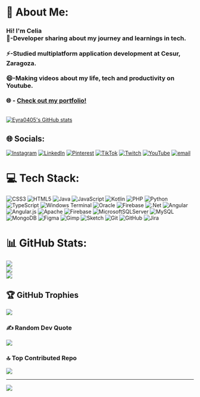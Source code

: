 # 💫 About Me:
### Hi! I'm Celia <br>  🌱-Developer sharing about my journey and learnings in tech.<br>  <br>  ⚡-Studied multiplatform application development at Cesur, Zaragoza.<br>  <br>  😄-Making videos about my life, tech and productivity on Youtube.<br> <br> 🌐 - [Check out my portfolio!](https://portfolio-git-main-celia-urcolas-projects.vercel.app/) <br>
<br>   [![Eyra0405's GitHub stats](https://github-readme-stats.vercel.app/api?username=Eyra0405&show_icons=true&theme=radical)](https://github.com/Eyra0405/github-readme-stats)<br>


## 🌐 Socials:
[![Instagram](https://img.shields.io/badge/Instagram-%23E4405F.svg?logo=Instagram&logoColor=white)](https://instagram.com/celiia.ugc) [![LinkedIn](https://img.shields.io/badge/LinkedIn-%230077B5.svg?logo=linkedin&logoColor=white)]([https://linkedin.com/Celia-Urcola-Rosel](https://www.linkedin.com/in/celia-urcola-rosel-16a095171/)) [![Pinterest](https://img.shields.io/badge/Pinterest-%23E60023.svg?logo=Pinterest&logoColor=white)](https://pinterest.com/eyra0405) [![TikTok](https://img.shields.io/badge/TikTok-%23000000.svg?logo=TikTok&logoColor=white)](https://tiktok.com/@celiaugcspain) [![Twitch](https://img.shields.io/badge/Twitch-%239146FF.svg?logo=Twitch&logoColor=white)](https://twitch.tv/eyra0405) [![YouTube](https://img.shields.io/badge/YouTube-%23FF0000.svg?logo=YouTube&logoColor=white)](https://youtube.com/@Eyra.0405) [![email](https://img.shields.io/badge/Email-D14836?logo=gmail&logoColor=white)](mailto:urcolarosel2002@gmail.com) 

# 💻 Tech Stack:
![CSS3](https://img.shields.io/badge/css3-%231572B6.svg?style=for-the-badge&logo=css3&logoColor=white) ![HTML5](https://img.shields.io/badge/html5-%23E34F26.svg?style=for-the-badge&logo=html5&logoColor=white) ![Java](https://img.shields.io/badge/java-%23ED8B00.svg?style=for-the-badge&logo=openjdk&logoColor=white) ![JavaScript](https://img.shields.io/badge/javascript-%23323330.svg?style=for-the-badge&logo=javascript&logoColor=%23F7DF1E) ![Kotlin](https://img.shields.io/badge/kotlin-%237F52FF.svg?style=for-the-badge&logo=kotlin&logoColor=white) ![PHP](https://img.shields.io/badge/php-%23777BB4.svg?style=for-the-badge&logo=php&logoColor=white) ![Python](https://img.shields.io/badge/python-3670A0?style=for-the-badge&logo=python&logoColor=ffdd54) ![TypeScript](https://img.shields.io/badge/typescript-%23007ACC.svg?style=for-the-badge&logo=typescript&logoColor=white) ![Windows Terminal](https://img.shields.io/badge/Windows%20Terminal-%234D4D4D.svg?style=for-the-badge&logo=windows-terminal&logoColor=white) ![Oracle](https://img.shields.io/badge/Oracle-F80000?style=for-the-badge&logo=oracle&logoColor=white) ![Firebase](https://img.shields.io/badge/firebase-%23039BE5.svg?style=for-the-badge&logo=firebase) ![.Net](https://img.shields.io/badge/.NET-5C2D91?style=for-the-badge&logo=.net&logoColor=white) ![Angular](https://img.shields.io/badge/angular-%23DD0031.svg?style=for-the-badge&logo=angular&logoColor=white) ![Angular.js](https://img.shields.io/badge/angular.js-%23E23237.svg?style=for-the-badge&logo=angularjs&logoColor=white) ![Apache](https://img.shields.io/badge/apache-%23D42029.svg?style=for-the-badge&logo=apache&logoColor=white) ![Firebase](https://img.shields.io/badge/firebase-a08021?style=for-the-badge&logo=firebase&logoColor=ffcd34) ![MicrosoftSQLServer](https://img.shields.io/badge/Microsoft%20SQL%20Server-CC2927?style=for-the-badge&logo=microsoft%20sql%20server&logoColor=white) ![MySQL](https://img.shields.io/badge/mysql-4479A1.svg?style=for-the-badge&logo=mysql&logoColor=white) ![MongoDB](https://img.shields.io/badge/MongoDB-%234ea94b.svg?style=for-the-badge&logo=mongodb&logoColor=white) ![Figma](https://img.shields.io/badge/figma-%23F24E1E.svg?style=for-the-badge&logo=figma&logoColor=white) ![Gimp](https://img.shields.io/badge/Gimp-657D8B?style=for-the-badge&logo=gimp&logoColor=FFFFFF) ![Sketch](https://img.shields.io/badge/Sketch-FFB387?style=for-the-badge&logo=sketch&logoColor=black) ![Git](https://img.shields.io/badge/git-%23F05033.svg?style=for-the-badge&logo=git&logoColor=white) ![GitHub](https://img.shields.io/badge/github-%23121011.svg?style=for-the-badge&logo=github&logoColor=white) ![Jira](https://img.shields.io/badge/jira-%230A0FFF.svg?style=for-the-badge&logo=jira&logoColor=white)
# 📊 GitHub Stats:
![](https://github-readme-stats.vercel.app/api?username=Eyra0405&theme=dracula&hide_border=false&include_all_commits=false&count_private=false)<br/>
![](https://nirzak-streak-stats.vercel.app/?user=Eyra0405&theme=dracula&hide_border=false)<br/>
![](https://github-readme-stats.vercel.app/api/top-langs/?username=Eyra0405&theme=dracula&hide_border=false&include_all_commits=false&count_private=false&layout=compact)

## 🏆 GitHub Trophies
![](https://github-profile-trophy.vercel.app/?username=Eyra0405&theme=dracula&no-frame=false&no-bg=true&margin-w=4)

### ✍️ Random Dev Quote
![](https://quotes-github-readme.vercel.app/api?type=horizontal&theme=radical)

### 🔝 Top Contributed Repo
![](https://github-contributor-stats.vercel.app/api?username=Eyra0405&limit=5&theme=dracula&combine_all_yearly_contributions=true)

---
[![](https://visitcount.itsvg.in/api?id=Eyra0405&icon=2&color=10)](https://visitcount.itsvg.in)

<!-- Proudly created with GPRM ( https://gprm.itsvg.in ) -->
